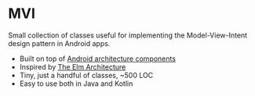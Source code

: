 # MVI

Small collection of classes useful for implementing the Model-View-Intent design 
pattern in Android apps.

* Built on top of [Android architecture components](
  https://developer.android.com/topic/libraries/architecture/)
* Inspired by [The Elm Architecture](https://guide.elm-lang.org/architecture/)
* Tiny, just a handful of classes, ~500 LOC
* Easy to use both in Java and Kotlin
